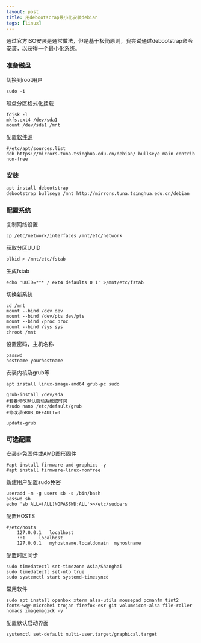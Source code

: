 ```yaml
---
layout: post
title: 用debootscrap最小化安装debian
tags: [linux]
---
```

通过官方ISO安装是通常做法，但是基于极简原则，我尝试通过debootstrap命令安装，以获得一个最小化系统。

### 准备磁盘

切换到root用户

```shell
sudo -i
```

磁盘分区格式化挂载

```shell
fdisk -l
mkfs.ext4 /dev/sda1
mount /dev/sda1 /mnt
```

配置[软件源](http://jdztao.xyz/sblog/view.php?name=_posts/2021-11-18-mirrors-debian.md)
```shell
#/etc/apt/sources.list
deb https://mirrors.tuna.tsinghua.edu.cn/debian/ bullseye main contrib non-free
```
### 安装

```sh
apt install debootstrap
debootstrap bullseye /mnt http://mirrors.tuna.tsinghua.edu.cn/debian
```

### 配置系统

复制网络设置

```shell
cp /etc/network/interfaces /mnt/etc/network
```

获取分区UUID

```shell
blkid > /mnt/etc/fstab
```

生成fstab

```
echo 'UUID=*** / ext4 defaults 0 1' >/mnt/etc/fstab
```

切换新系统

```shell
cd /mnt
mount --bind /dev dev
mount --bind /dev/pts dev/pts
mount --bind /proc proc
mount --bind /sys sys
chroot /mnt
```

设置密码，主机名称

```shell
passwd
hostname yourhostname
```

安装内核及grub等

```shell
apt install linux-image-amd64 grub-pc sudo

grub-install /dev/sda
#若要修改默认启动系统或时间
#sudo nano /etc/default/grub
#修改项GRUB_DEFAULT=0

update-grub
```

### 可选配置

安装非免固件或AMD图形固件

```shell
#apt install firmware-amd-graphics -y
#apt install firmware-linux-nonfree
```

新建用户配置sudo免密

```shell
useradd -m -g users sb -s /bin/bash
passwd sb
echo 'sb ALL=(ALL)NOPASSWD:ALL'>>/etc/sudoers
```

配置HOSTS

```shell
#/etc/hosts
	127.0.0.1	localhost
	::1		localhost
	127.0.0.1	myhostname.localdomain	myhostname
```

配置时区同步

```shell
sudo timedatectl set-timezone Asia/Shanghai
sudo timedatectl set-ntp true
sudo systemctl start systemd-timesyncd
```

常用软件

```shell
sudo apt install openbox xterm alsa-utils mousepad pcmanfm tint2 fonts-wqy-microhei trojan firefox-esr git volumeicon-alsa file-roller nomacs imagemagick -y
```
配置默认启动界面
```shell
systemctl set-default multi-user.target/graphical.target
```
